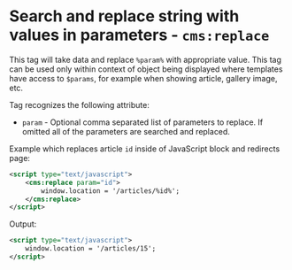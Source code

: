 # Search and replace string with values in parameters - `cms:replace`

This tag will take data and replace `%param%` with appropriate value. This tag can be used only within context of object being displayed where templates have access to `$params`, for example when showing article, gallery image, etc.

Tag recognizes the following attribute:

- `param` - Optional comma separated list of parameters to replace. If omitted all of the parameters are searched and replaced. 

Example which replaces article `id` inside of JavaScript block and redirects page:

```xml
<script type="text/javascript">
	<cms:replace param="id">
		window.location = '/articles/%id%';
	</cms:replace>
</script>
```

Output:

```xml
<script type="text/javascript">
	window.location = '/articles/15';
</script>
```

